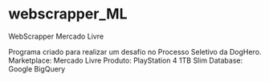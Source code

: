 # webscrapper_ML
WebScrapper Mercado Livre

Programa criado para realizar um desafio no Processo Seletivo da DogHero.
Marketplace: Mercado Livre
Produto: PlayStation 4 1TB Slim
Database: Google BigQuery

